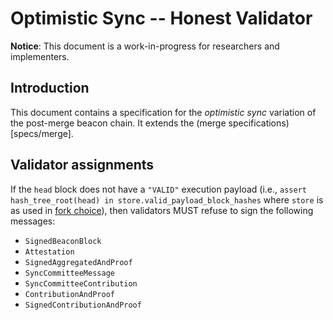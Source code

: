 # Optimistic Sync -- Honest Validator

**Notice**: This document is a work-in-progress for researchers and implementers.

## Introduction

This document contains a specification for the *optimistic sync* variation of
the post-merge beacon chain. It extends the (merge
specifications)[specs/merge].

## Validator assignments

If the `head` block does not have a `"VALID"` execution payload (i.e., `assert
hash_tree_root(head) in store.valid_payload_block_hashes` where `store` is as
used in [fork choice](./fork_choice.md#Store)), then validators MUST refuse
to sign the following messages:

- `SignedBeaconBlock`
- `Attestation`
- `SignedAggregatedAndProof`
- `SyncCommitteeMessage`
- `SyncCommitteeContribution`
- `ContributionAndProof`
- `SignedContributionAndProof`
